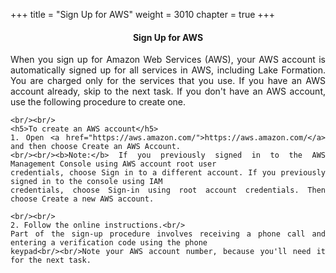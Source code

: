 +++
title = "Sign Up for AWS"
weight = 3010
chapter = true
+++

<center><h4>Sign Up for AWS</h4></center>

<div style="text-align: justify">
    When you sign up for Amazon Web Services (AWS), your AWS account is automatically signed up for all services in AWS,
    including Lake Formation. You are charged only for the services that you use.
    If you have an AWS account already, skip to the next task. If you don't have an AWS account, use the following
    procedure to create one.

    <br/><br/>
    <h5>To create an AWS account</h5>
    1. Open <a href="https://aws.amazon.com/">https://aws.amazon.com/</a> and then choose Create an AWS Account.
    <br/><br/><b>Note:</b> If you previously signed in to the AWS Management Console using AWS account root user
    credentials, choose Sign in to a different account. If you previously signed in to the console using IAM
    credentials, choose Sign-in using root account credentials. Then choose Create a new AWS account.

    <br/><br/>
    2. Follow the online instructions.<br/>
    Part of the sign-up procedure involves receiving a phone call and entering a verification code using the phone
    keypad<br/><br/>Note your AWS account number, because you'll need it for the next task.
</div>